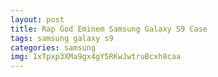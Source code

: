 ```yaml
---
layout: post
title: Rap God Eminem Samsung Galaxy S9 Case
tags: samsung galaxy s9
categories: samsung
img: 1xTpxp3XMa9gx4gY5RKwJwtruBcxh8caa
---
```

